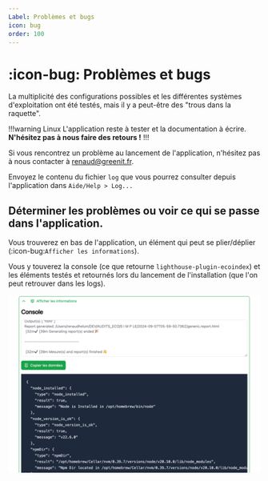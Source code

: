 ```yaml
---
Label: Problèmes et bugs
icon: bug
order: 100
---
```


# :icon-bug: Problèmes et bugs

La multiplicité des configurations possibles et les différentes systèmes d'exploitation ont été testés, mais il y a peut-être des "trous dans la raquette".

!!!warning Linux
L'application reste à tester et la documentation à écrire.  
**N'hésitez pas à nous faire des retours !**
!!!

Si vous rencontrez un problème au lancement de l'application, n'hésitez pas à nous contacter à renaud@greenit.fr.

Envoyez le contenu du fichier `log` que vous pourrez consulter depuis l'application dans `Aide/Help > Log...`

## Déterminer les problèmes ou voir ce qui se passe dans l'application.

Vous trouverez en bas de l'application, un élément qui peut se plier/déplier (:icon-bug:`Afficher les informations`).

Vous y touverez la console (ce que retourne `lighthouse-plugin-ecoindex`) et les éléments testés et retournés lors du lancement de l'installation (que l'on peut retrouver dans les logs).

![debug-pan](../static/electron-app-debug.png)